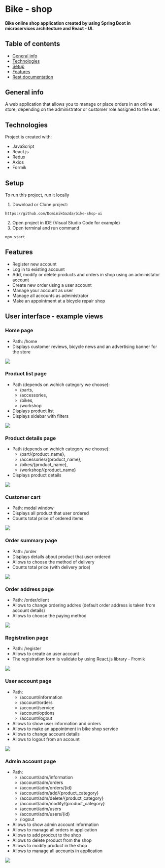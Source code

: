 # Bike - shop 
#### Bike online shop application created by using Spring Boot in microservices architecture and React - UI. 
## Table of contents
* [General info](#general-info)
* [Technologies](#technologies)
* [Setup](#setup)
* [Features](#Features)
* [Rest documentation](#rest-documentation)

## General info
A web application that allows you to manage or place orders in an online store, depending on the administrator or customer role assigned to the user.

## Technologies
Project is created with:
* JavaScript
* React.js
* Redux
* Axios
* Formik

## Setup
To run this project, run it locally

1. Download or Clone project:
```
https://github.com/DominikGazda/bike-shop-ui
```
2. Open project in IDE (Visual Studio Code for example)
3. Open terminal and run command
```
npm start
```
## Features
* Register new account
* Log in to existing account
* Add, modify or delete products and orders in shop using an administator account
* Create new order using a user account
* Manage your account as user
* Manage all accounts as administrator
* Make an appointment at a bicycle repair shop

## User interface - example views
### Home page
* Path: /home
* Displays customer reviews, bicycle news and an advertising banner for the store
<img src = "https://github.com/DominikGazda/bike-shop-api/blob/develop/images/home.png" />

### Product list page
* Path (depends on wchich category we choose): 
    - /parts,
    - /accessories,
    - /bikes,
    - /workshop 
* Displays product list
* Displays sidebar with filters
<img src = "https://github.com/DominikGazda/bike-shop-api/blob/develop/images/parts.png" />

### Product details page
* Path (depends on wchich category we choose): 
    - /part/{product_name}, 
    - /accessories/{product_name},
    - /bikes/{product_name}, 
    - /workshop/{product_name} 
* Displays product details
<img src = "https://github.com/DominikGazda/bike-shop-api/blob/develop/images/details.png" />

### Customer cart
* Path: modal window
* Displays all product that user ordered
* Counts total price of ordered items
<img src = "https://github.com/DominikGazda/bike-shop-api/blob/develop/images/cart.png" />

### Order summary page
* Path: /order
* Displays details about product that user ordered
* Allows to choose the method of delivery
* Counts total price (with delivery price)
<img src = "https://github.com/DominikGazda/bike-shop-api/blob/develop/images/order-summary.png" />

### Order address page
* Path: /order/client
* Allows to change ordering addres (default order address is taken from account details)
* Allows to choose the paying method
<img src = "https://github.com/DominikGazda/bike-shop-api/blob/develop/images/order-details.png" />

### Registration page
* Path: /register
* Allows to create an user account
* The registration form is validate by using React.js library - Fromik
<img src = "https://github.com/DominikGazda/bike-shop-api/blob/develop/images/registration.png" />

### User account page
* Path: 
    - /account/information
    - /account/orders
    - /account/service
    - /account/options
    - /account/logout
* Allows to show user information and orders
* Allows to make an appointment in bike shop service
* Allows to change account details
* Allows to logout from an account
<img src = "https://github.com/DominikGazda/bike-shop-api/blob/develop/images/user.png" />

### Admin account page
* Path: 
    - /account/adm/information
    - /account/adm/orders
    - /account/adm/orders/{id}
    - /account/adm/add/{product_category}
    - /account/adm/delete/{product_category}
    - /account/adm/modify/{product_category}
    - /account/adm/users
    - /account/adm/users/{id}
    - /logout
* Allows to show admin account information
* Allows to manage all orders in application
* Allows to add prodcut to the shop
* Allows to delete product from the shop
* Allows to modify product in the shop
* Allows to manage all accounts in application
<img src = "https://github.com/DominikGazda/bike-shop-api/blob/develop/images/admin.png" />

